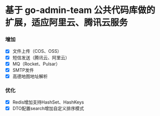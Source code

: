 # 基于 go-admin-team 公共代码库做的扩展，适应阿里云、腾讯云服务
### 增加
 - [x] 文件上传（COS、OSS）
 - [x] 短信发送（腾讯云、阿里云）
 - [x] MQ（Rocket、Pulsar）
 - [x] SMTP发件
 - [x] 高德地图地址解析

### 优化
 - [x] Redis增加支持HashSet、HashKeys
 - [x] DTO配置search增加自定义排序模式
